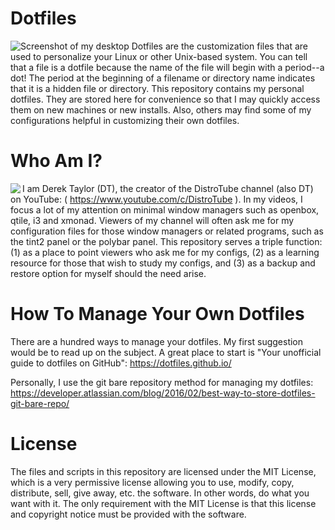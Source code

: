 #  Dotfiles

![Screenshot of my desktop](https://gitlab.com/dwt1/dotfiles/raw/master/.screenshots/dotfiles01.png) 
Dotfiles are the customization files that are used to personalize your Linux or other Unix-based system.  You can tell that a file is a dotfile because the name of the file will begin with a period--a dot!  The period at the beginning of a filename or directory name indicates that it is a hidden file or directory.  This repository contains my personal dotfiles.  They are stored here for convenience so that I may quickly access them on new machines or new installs.  Also, others may find some of my configurations helpful in customizing their own dotfiles.  

# Who Am I?

<img align="left" border="0" src="https://gitlab.com/dwt1/dotfiles/raw/master/.screenshots/dotfiles02.png">
 
I am Derek Taylor (DT), the creator of the DistroTube channel (also DT) on YouTube: ( https://www.youtube.com/c/DistroTube ).  In my videos, I focus a lot of my attention on minimal window managers such as openbox, qtile, i3 and xmonad.  Viewers of my channel will often ask me for my configuration files for those window managers or related programs, such as the tint2 panel or the polybar panel.  This repository serves a triple function: (1) as a place to point viewers who ask me for my configs, (2) as a learning resource for those that wish to study my configs, and (3) as a backup and restore option for myself should the need arise.

# How To Manage Your Own Dotfiles

There are a hundred ways to manage your dotfiles.  My first suggestion would be to read up on the subject.  A great place to start is "Your unofficial guide to dotfiles on GitHub": https://dotfiles.github.io/

Personally, I use the git bare repository method for managing my dotfiles: https://developer.atlassian.com/blog/2016/02/best-way-to-store-dotfiles-git-bare-repo/

# License

The files and scripts in this repository are licensed under the MIT License, which is a very permissive license allowing you to use, modify, copy, distribute, sell, give away, etc. the software.  In other words, do what you want with it.  The  only requirement with the MIT License is that this license and copyright notice must be provided with the software.

